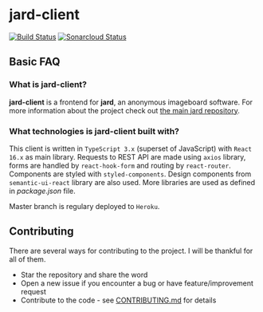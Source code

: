 # jard-client

[![Build Status](https://travis-ci.org/njuro/jard-client.svg?branch=master)](https://travis-ci.org/njuro/jard-client)
[![Sonarcloud Status](https://sonarcloud.io/api/project_badges/measure?project=njuro_jard-client&metric=alert_status)](https://sonarcloud.io/dashboard?id=njuro_jard-client)

## Basic FAQ

### What is jard-client?

**jard-client** is a frontend for **jard**, an anonymous imageboard software. For more information about the project check out [the main jard repository](https://github.com/njuro/jard).

### What technologies is jard-client built with?

This client is written in `TypeScript 3.x` (superset of JavaScript) with `React 16.x` as main library. Requests to REST API are made using `axios` library, forms are handled by `react-hook-form` and routing by `react-router`. Components are styled with `styled-components`. Design components from `semantic-ui-react` library are also used. More libraries are used as defined in _package.json_ file.

Master branch is regulary deployed to `Heroku`.

## Contributing

There are several ways for contributing to the project. I will be thankful for all of them.

- Star the repository and share the word
- Open a new issue if you encounter a bug or have feature/improvement request
- Contribute to the code - see [CONTRIBUTING.md](https://github.com/njuro/jard-client/blob/master/CONTRIBUTING.md) for details
